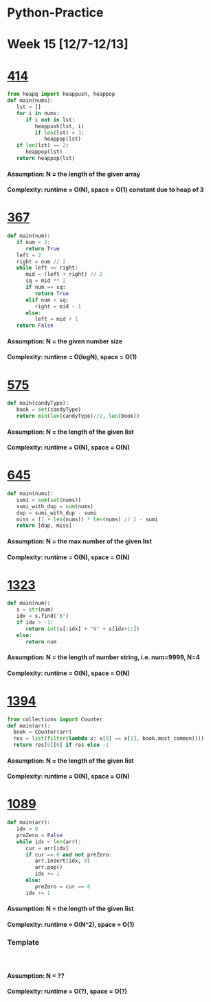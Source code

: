 # Python-Practice

# Week 15 [12/7-12/13]

# [414](https://leetcode.com/problems/third-maximum-number/)
```python
from heapq import heappush, heappop
def main(nums):
   lst = []
   for i in nums:
      if i not in lst:
         heappush(lst, i)
         if len(lst) > 3:
            heappop(lst)
   if len(lst) == 2:
      heappop(lst)
   return heappop(lst)
```
#### Assumption: N = the length of the given array
#### Complexity: runtime = O(N), space = O(1) constant due to heap of 3

# [367](https://leetcode.com/problems/valid-perfect-square/)
```python
def main(num):
   if num < 2:
      return True
   left = 2
   right = num // 2
   while left <= right:
      mid = (left + right) // 2
      sq = mid ** 2
      if num == sq:
         return True
      elif num < sq:
         right = mid - 1
      else:
         left = mid + 1
   return False
```
#### Assumption: N = the given number size
#### Complexity: runtime = O(logN), space = O(1)

# [575](https://leetcode.com/problems/distribute-candies/)
```python
def main(candyType):
   book = set(candyType)
   return min(len(candyType)//2, len(book))
```
#### Assumption: N = the length of the given list
#### Complexity: runtime = O(N), space = O(N)

# [645](https://leetcode.com/problems/set-mismatch/)
```python
def main(nums):
   sumi = sum(set(nums))
   sumi_with_dup = sum(nums)
   dup = sumi_with_dup - sumi
   miss = (1 + len(nums)) * len(nums) // 2 - sumi
   return [dup, miss]
```
#### Assumption: N = the max number of the given list
#### Complexity: runtime = O(N), space = O(N)

# [1323](https://leetcode.com/problems/maximum-69-number/)
```python
def main(num):
   s = str(num)
   idx = s.find("6")
   if idx > -1:
      return int(s[:idx] + "9" + s[idx+1:])
   else:
      return num
```
#### Assumption: N = the length of number string, i.e. num=9999, N=4
#### Complexity: runtime = O(N), space = O(N)

# [1394](https://leetcode.com/problems/find-lucky-integer-in-an-array/)
```python
from collections import Counter
def main(arr):
  book = Counter(arr)
  res = list(filter(lambda x: x[0] == x[1], book.most_common()))
  return res[0][0] if res else -1
```
#### Assumption: N = the length of the given list
#### Complexity: runtime = O(N), space = O(N)

# [1089](https://leetcode.com/problems/duplicate-zeros/)
```python
def main(arr):
   idx = 0
   preZero = False
   while idx < len(arr):
      cur = arr[idx]
      if cur == 0 and not preZero:
         arr.insert(idx, 0)
         arr.pop()
         idx += 1
      else:
         preZero = cur == 0
      idx += 1
```
#### Assumption: N = the length of the given list
#### Complexity: runtime = O(N^2), space = O(1)

### Template
# []()
```python
```
#### Assumption: N = ??
#### Complexity: runtime = O(?), space = O(?)